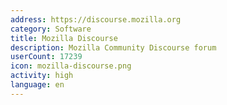 ```yaml
---
address: https://discourse.mozilla.org
category: Software
title: Mozilla Discourse
description: Mozilla Community Discourse forum
userCount: 17239
icon: mozilla-discourse.png
activity: high
language: en
---
```

